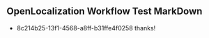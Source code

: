 ## OpenLocalization Workflow Test MarkDown
* 8c214b25-13f1-4568-a8ff-b31ffe4f0258 thanks!

<!--HONumber=Jul16_HO2-->


